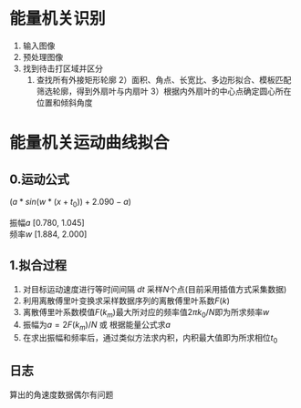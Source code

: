 # 能量机关识别
1. 输入图像
2. 预处理图像
3. 找到待击打区域并区分
    1) 查找所有外接矩形轮廓
    2）面积、角点、长宽比、多边形拟合、模板匹配筛选轮廓，得到外扇叶与内扇叶
    3）根据内外扇叶的中心点确定圆心所在位置和倾斜角度


# 能量机关运动曲线拟合
## 0.运动公式
$(a * sin(w * (x + t_0)) + 2.090 - a)$  

振幅$a$ [0.780, 1.045]  
频率$w$ [1.884, 2.000]

## 1.拟合过程
1. 对目标运动速度进行等时间间隔 $dt$ 采样$N$个点(目前采用插值方式采集数据)
2. 利用离散傅里叶变换求采样数据序列的离散傅里叶系数$F(k)$
3. 离散傅里叶系数模值$F(k_m)$最大所对应的频率值$2πk_0/N$即为所求频率$w$
4. 振幅为$a = 2F(k_m)/N$ 或 根据能量公式求$a$
5. 在求出振幅和频率后，通过类似方法求内积，内积最大值即为所求相位$t_0$

## 日志
算出的角速度数据偶尔有问题